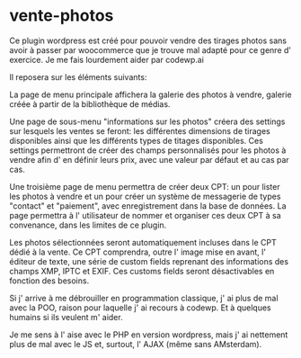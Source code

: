 # vente-photos
Ce plugin wordpress est créé pour pouvoir vendre des tirages photos sans avoir à passer par woocommerce que je trouve mal adapté pour ce genre d' exercice. Je me fais lourdement aider par codewp.ai

Il reposera sur les éléments suivants:

La page de menu principale affichera la galerie des photos à vendre, galerie créée à partir de la bibliothèque de médias.

Une page de sous-menu "informations sur les photos" créera des settings sur lesquels les ventes se feront: les différentes dimensions de tirages disponibles ainsi que les différents types de titages disponibles. Ces settings permettront de créer des champs personnalisés pour les photos à vendre afin d' en définir leurs prix, avec une valeur par défaut et au cas par cas.

Une troisième page de menu permettra de créer deux CPT: un pour lister les photos à vendre et un pour créer un système de messagerie de types "contact" et "paiement", avec enregistrement dans la base de données. La page permettra à l' utilisateur de nommer et organiser ces deux CPT à sa convenance, dans les limites de ce plugin.

Les photos sélectionnées seront automatiquement incluses dans le CPT dédié à la vente. Ce CPT comprendra, outre l' image mise en avant, l' éditeur de texte, une série de custom fields reprenant des informations des champs XMP, IPTC et EXIF. Ces customs fields seront désactivables en fonction des besoins.

Si j' arrive à me débrouiller en programmation classique, j' ai plus de mal avec la POO, raison pour laquelle j' ai recours à codewp. Et à quelques humains si ils veulent m' aider.

Je me sens à l' aise avec le PHP en version wordpress, mais j' ai nettement plus de mal avec le JS et, surtout, l' AJAX (même sans AMsterdam).
